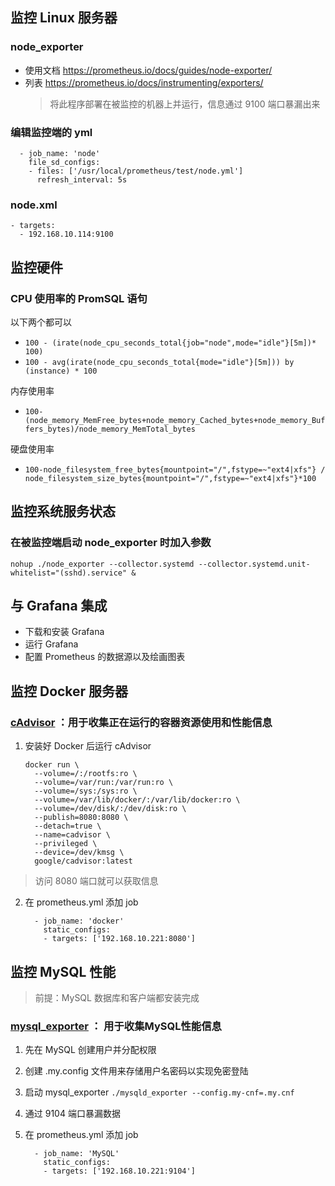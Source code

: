 ## 监控 Linux 服务器
### node_exporter
- 使用文档 https://prometheus.io/docs/guides/node-exporter/
- 列表 https://prometheus.io/docs/instrumenting/exporters/
  > 将此程序部署在被监控的机器上并运行，信息通过 9100 端口暴漏出来

### 编辑监控端的 yml
```
  - job_name: 'node'
    file_sd_configs:
    - files: ['/usr/local/prometheus/test/node.yml']
      refresh_interval: 5s
```
### node.xml
```
- targets:
  - 192.168.10.114:9100
```
## 监控硬件
### CPU 使用率的 PromSQL 语句
以下两个都可以
- `100 - (irate(node_cpu_seconds_total{job="node",mode="idle"}[5m])* 100)`
- `100 - avg(irate(node_cpu_seconds_total{mode="idle"}[5m])) by (instance) * 100`

内存使用率
- `100-(node_memory_MemFree_bytes+node_memory_Cached_bytes+node_memory_Buffers_bytes)/node_memory_MemTotal_bytes`

硬盘使用率

- `100-node_filesystem_free_bytes{mountpoint="/",fstype=~"ext4|xfs"} / node_filesystem_size_bytes{mountpoint="/",fstype=~"ext4|xfs"}*100`

## 监控系统服务状态
### 在被监控端启动 node_exporter 时加入参数
`nohup ./node_exporter --collector.systemd --collector.systemd.unit-whitelist="(sshd).service" &`

## 与 Grafana 集成
- 下载和安装 Grafana
- 运行 Grafana
- 配置 Prometheus 的数据源以及绘画图表

## 监控 Docker 服务器
### [cAdvisor](https://github.com/google/cadvisor) ：用于收集正在运行的容器资源使用和性能信息

1. 安装好 Docker 后运行 cAdvisor
    ```
    docker run \
      --volume=/:/rootfs:ro \
      --volume=/var/run:/var/run:ro \
      --volume=/sys:/sys:ro \
      --volume=/var/lib/docker/:/var/lib/docker:ro \
      --volume=/dev/disk/:/dev/disk:ro \
      --publish=8080:8080 \
      --detach=true \
      --name=cadvisor \
      --privileged \
      --device=/dev/kmsg \
      google/cadvisor:latest
    ```
  > 访问 8080 端口就可以获取信息

2. 在 prometheus.yml 添加 job
    ```
      - job_name: 'docker'
        static_configs:
        - targets: ['192.168.10.221:8080']
    ```

## 监控 MySQL 性能
> 前提：MySQL 数据库和客户端都安装完成

### [mysql_exporter](https://github.com/prometheus/mysqld_exporter) ： 用于收集MySQL性能信息

1. 先在 MySQL 创建用户并分配权限

2. 创建 .my.config 文件用来存储用户名密码以实现免密登陆
3. 启动 mysql_exporter `./mysqld_exporter --config.my-cnf=.my.cnf`
4. 通过 9104 端口暴漏数据
5. 在 prometheus.yml 添加 job
    ```
      - job_name: 'MySQL'
        static_configs:
        - targets: ['192.168.10.221:9104']
    ```